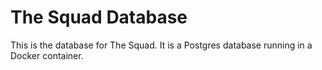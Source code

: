 # The Squad Database

This is the database for The Squad. It is a Postgres database running in a Docker container.

